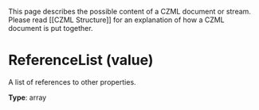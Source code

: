 This page describes the possible content of a CZML document or stream.  Please read [[CZML Structure]] for an explanation of how a CZML document is put together.

# ReferenceList (value)

A list of references to other properties.

**Type**: array

